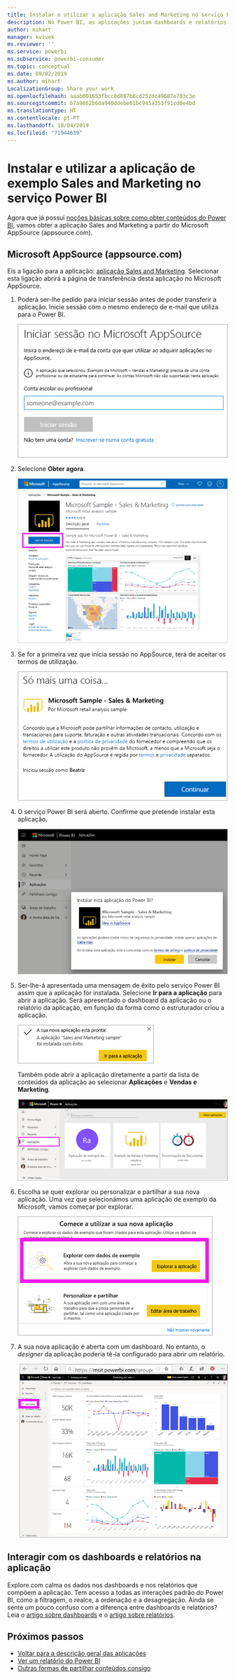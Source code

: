 ```yaml
---
title: Instalar e utilizar a aplicação Sales and Marketing no serviço Power BI
description: No Power BI, as aplicações juntam dashboards e relatórios num único local. Instale a aplicação Sales and Marketing a partir do AppSource.
author: mihart
manager: kvivek
ms.reviewer: ''
ms.service: powerbi
ms.subservice: powerbi-consumer
ms.topic: conceptual
ms.date: 09/02/2019
ms.author: mihart
LocalizationGroup: Share your work
ms.openlocfilehash: aaab001653fbcc0d887b8cd252dc49687e703c3e
ms.sourcegitcommit: b7a9862b6da940ddebe61bc945a353f91cd0e4bd
ms.translationtype: HT
ms.contentlocale: pt-PT
ms.lasthandoff: 10/04/2019
ms.locfileid: "71944639"
---
```

# <a name="install-and-use-the-sample-sales-and-marketing-app-in-the-power-bi-service"></a>Instalar e utilizar a aplicação de exemplo Sales and Marketing no serviço Power BI
Agora que já possui [noções básicas sobre como obter conteúdos do Power BI](end-user-app-view.md), vamos obter a aplicação Sales and Marketing a partir do Microsoft AppSource (appsource.com). 


## <a name="microsoft-appsource-appsourcecom"></a>Microsoft AppSource (appsource.com)
Eis a ligação para a aplicação: [aplicação Sales and Marketing](https://appsource.microsoft.com/product/power-bi/microsoft-retail-analysis-sample.salesandmarketingsample?tab=Overview). Selecionar esta ligação abrirá a página de transferência desta aplicação no Microsoft AppSource. 

1. Poderá ser-lhe pedido para iniciar sessão antes de poder transferir a aplicação. Inicie sessão com o mesmo endereço de e-mail que utiliza para o Power BI. 

    ![Ecrã de início de sessão do AppSource  ](./media/end-user-app-marketing/power-bi-sign-in.png)

2. Selecione **Obter agora**. 

    ![Site do AppSource com aplicações do Power BI selecionadas  ](./media/end-user-app-marketing/power-bi-get-now.png)


3. Se for a primeira vez que inicia sessão no AppSource, terá de aceitar os termos de utilização. 

    ![Ecrã dos termos de utilização do AppSource  ](./media/end-user-app-marketing/power-bi-term.png)


4. O serviço Power BI será aberto. Confirme que pretende instalar esta aplicação.

    ![Instalar esta aplicação?  ](./media/end-user-apps/power-bi-app-install.png)

5. Ser-lhe-á apresentada uma mensagem de êxito pelo serviço Power BI assim que a aplicação for instalada. Selecione **Ir para a aplicação** para abrir a aplicação. Será apresentado o dashboard da aplicação ou o relatório da aplicação, em função da forma como o estruturador criou a aplicação.

    ![Aplicação instalado com êxito ](./media/end-user-apps/power-bi-app-ready.png)

    Também pode abrir a aplicação diretamente a partir da lista de conteúdos da aplicação ao selecionar **Aplicações** e **Vendas e Marketing**.

    ![Aplicações no Power BI](./media/end-user-apps/power-bi-apps.png)


6. Escolha se quer explorar ou personalizar e partilhar a sua nova aplicação. Uma vez que selecionámos uma aplicação de exemplo da Microsoft, vamos começar por explorar. 

    ![Explorar com dados de exemplo](./media/end-user-apps/power-bi-explore.png)

7.  A sua nova aplicação é aberta com um dashboard. No entanto, o *designer* da aplicação poderia tê-la configurado para abrir um relatório.  

    ![Explorar com dados de exemplo](./media/end-user-apps/power-bi-new-app.png)




## <a name="interact-with-the-dashboards-and-reports-in-the-app"></a>Interagir com os dashboards e relatórios na aplicação
Explore com calma os dados nos dashboards e nos relatórios que compõem a aplicação. Tem acesso a todas as interações padrão do Power BI, como a filtragem, o realce, a ordenação e a desagregação.  Ainda se sente um pouco confuso com a diferença entre dashboards e relatórios?  Leia o [artigo sobre dashboards](end-user-dashboards.md) e o [artigo sobre relatórios](end-user-reports.md).  




## <a name="next-steps"></a>Próximos passos
* [Voltar para a descrição geral das aplicações](end-user-apps.md)
* [Ver um relatório do Power BI](end-user-report-open.md)
* [Outras formas de partilhar conteúdos consigo](end-user-shared-with-me.md)

